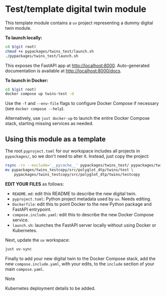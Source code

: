 # Test/template digital twin module

This template module contains a `uv` project representing a dummy digital twin module.

**To launch locally:**
```bash
cd $(git root)
chmod +x pypackages/twins_test/launch.sh
./pypackages/twins_test/launch.sh
```

This exposes the FastAPI app at <http://localhost:8000>.  Auto-generated documentation is available at <http://localhost:8000/docs>.

**To launch in Docker:**
```bash
cd $(git root)
docker compose up twins-test -d
```
Use the `-f` and `--env-file` flags to configure Docker Compose if necessary (see `docker compose --help`).

Alternatively, use `just docker-up` to launch the entire Docker Compose stack, starting missing services as needed.

## Using this module as a template

The root `pyproject.toml` for our workspace includes all projects in `pypackages/`, so we don't need to alter it.  Instead, just copy the project:

```bash
rsync -rv --exclude='__pycache__' pypackages/twins_test/ pypackages/twins_testcopy
mv pypackages/twins_testcopy/src/polyglot_dtp/twins/test \
    pypackages/twins_testcopy/src/polyglot_dtp/twins/testcopy
```

**EDIT YOUR FILES** as follows:
- `README.md`: edit this README to describe the new digital twin.
- `pyproject.toml`: Python project metadata used by `uv`.  Needs editing.
- `Dockerfile`: edit this to point Docker to the new Python package and FastAPI entrypoint.
- `compose.include.yaml`: edit this to describe the new Docker Compose service.
- `launch.sh`: launches the FastAPI server locally without using Docker or Kubernetes.

Next, update the `uv` workspace:
```bash
just uv-sync
```

Finally to add your new digital twin to the Docker Compose stack, add the new `compose.include.yaml`, with your edits, to the `include` section of your main `compose.yaml`.

>[!NOTE]
> Kubernetes deployment details to be added.
